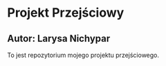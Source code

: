 # Projekt Przejściowy
## Autor: Larysa Nichypar

To jest repozytorium mojego projektu przejściowego.
